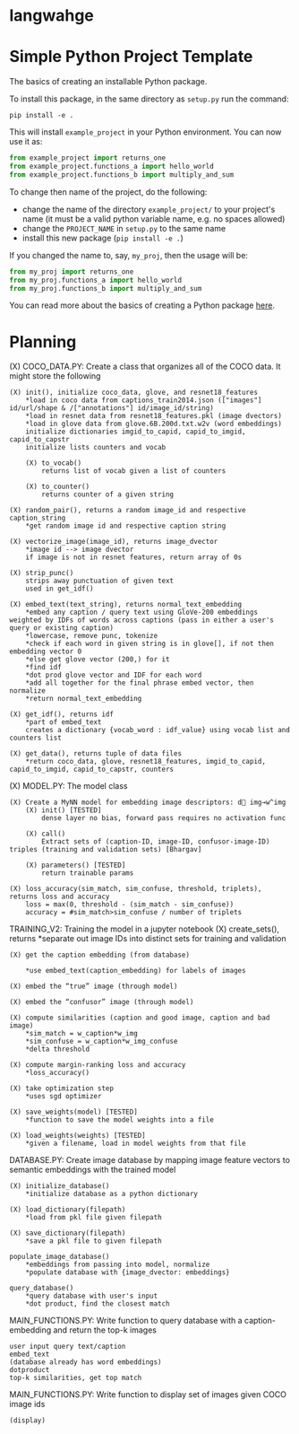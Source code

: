 # langwahge

# Simple Python Project Template

The basics of creating an installable Python package.

To install this package, in the same directory as `setup.py` run the command:

```shell
pip install -e .
```

This will install `example_project` in your Python environment. You can now use it as:

```python
from example_project import returns_one
from example_project.functions_a import hello_world
from example_project.functions_b import multiply_and_sum
```

To change then name of the project, do the following:
   - change the name of the directory `example_project/` to your project's name (it must be a valid python variable name, e.g. no spaces allowed)
   - change the `PROJECT_NAME` in `setup.py` to the same name
   - install this new package (`pip install -e .`)

If you changed the name to, say, `my_proj`, then the usage will be:

```python
from my_proj import returns_one
from my_proj.functions_a import hello_world
from my_proj.functions_b import multiply_and_sum
```

You can read more about the basics of creating a Python package [here](https://www.pythonlikeyoumeanit.com/Module5_OddsAndEnds/Modules_and_Packages.html).


# Planning

(X) COCO_DATA.PY: Create a class that organizes all of the COCO data. It might store the following

    (X) init(), initialize coco_data, glove, and resnet18_features
        *load in coco data from captions_train2014.json (["images"] id/url/shape & /["annotations"] id/image_id/string)
        *load in resnet data from resnet18_features.pkl (image dvectors)
        *load in glove data from glove.6B.200d.txt.w2v (word embeddings)
        initialize dictionaries imgid_to_capid, capid_to_imgid, capid_to_capstr
        initialize lists counters and vocab
        
        (X) to_vocab()
            returns list of vocab given a list of counters
        
        (X) to_counter()
            returns counter of a given string
    
    (X) random_pair(), returns a random image_id and respective caption_string
        *get random image id and respective caption string

    (X) vectorize_image(image_id), returns image_dvector
        *image id --> image dvector
        if image is not in resnet features, return array of 0s

    (X) strip_punc()
        strips away punctuation of given text
        used in get_idf()

    (X) embed_text(text_string), returns normal_text_embedding
        *embed any caption / query text using GloVe-200 embeddings weighted by IDFs of words across captions (pass in either a user's query or existing caption)     
        *lowercase, remove punc, tokenize
        *check if each word in given string is in glove[], if not then embedding vector 0
        *else get glove vector (200,) for it
        *find idf
        *dot prod glove vector and IDF for each word
        *add all together for the final phrase embed vector, then normalize
        *return normal_text_embedding

    (X) get_idf(), returns idf
        *part of embed_text
        creates a dictionary {vocab_word : idf_value} using vocab list and counters list

    (X) get_data(), returns tuple of data files
        *return coco_data, glove, resnet18_features, imgid_to_capid, capid_to_imgid, capid_to_capstr, counters

(X) MODEL.PY: The model class 

    (X) Create a MyNN model for embedding image descriptors: d⃗ img→w^img
        (X) init() [TESTED]
            dense layer no bias, forward pass requires no activation func

        (X) call()
            Extract sets of (caption-ID, image-ID, confusor-image-ID) triples (training and validation sets) [Bhargav]
        
        (X) parameters() [TESTED]
            return trainable params

    (X) loss_accuracy(sim_match, sim_confuse, threshold, triplets), returns loss and accuracy
        loss = max(0, threshold - (sim_match - sim_confuse))
        accuracy = #sim_match>sim_confuse / number of triplets

TRAINING_V2: Training the model in a jupyter notebook
    (X) create_sets(), returns 
        *separate out image IDs into distinct sets for training and validation

    (X) get the caption embedding (from database)
        
        *use embed_text(caption_embedding) for labels of images
    
    (X) embed the “true” image (through model)

    (X) embed the “confusor” image (through model)
                    
    (X) compute similarities (caption and good image, caption and bad image)
        *sim_match = w_caption*w_img
        *sim_confuse = w_caption*w_img_confuse
        *delta threshold

    (X) compute margin-ranking loss and accuracy
        *loss_accuracy()

    (X) take optimization step
        *uses sgd optimizer

    (X) save_weights(model) [TESTED]
        *function to save the model weights into a file

    (X) load_weights(weights) [TESTED]
        *given a filename, load in model weights from that file

DATABASE.PY: Create image database by mapping image feature vectors to semantic embeddings with the trained model

    (X) initialize_database()
        *initialize database as a python dictionary

    (X) load_dictionary(filepath)
        *load from pkl file given filepath

    (X) save_dictionary(filepath)
        *save a pkl file to given filepath

    populate_image_database() 
        *embeddings from passing into model, normalize
        *populate database with {image_dvector: embeddings}

    query_database()
        *query database with user's input
        *dot product, find the closest match

MAIN_FUNCTIONS.PY: Write function to query database with a caption-embedding and return the top-k images

    user input query text/caption
    embed_text
    (database already has word embeddings)
    dotproduct
    top-k similarities, get top match

MAIN_FUNCTIONS.PY: Write function to display set of images given COCO image ids

    (display)
